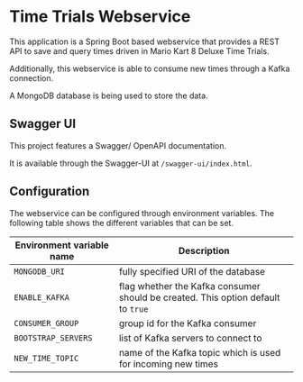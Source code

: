 # Time Trials Webservice

This application is a Spring Boot based webservice that provides a REST API to save and query times
driven in Mario Kart 8 Deluxe Time Trials.

Additionally, this webservice is able to consume new times through a Kafka connection.

A MongoDB database is being used to store the data.

## Swagger UI

This project features a Swagger/ OpenAPI documentation.

It is available through the Swagger-UI at `/swagger-ui/index.html`.

## Configuration

The webservice can be configured through environment variables. The following table shows the
different variables that can be set.

| Environment variable name | Description                                                                      | 
|---------------------------|----------------------------------------------------------------------------------|
| `MONGODB_URI`             | fully specified URI of the database                                              | 
| `ENABLE_KAFKA`            | flag whether the Kafka consumer should be created. This option default to `true` | 
| `CONSUMER_GROUP`          | group id for the Kafka consumer                                                  |
| `BOOTSTRAP_SERVERS`       | list of Kafka servers to connect to                                              |
| `NEW_TIME_TOPIC`          | name of the Kafka topic which is used for incoming new times                     |



